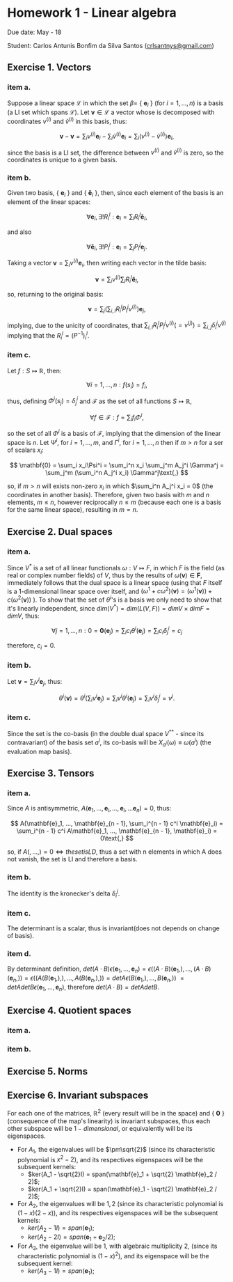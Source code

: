 # Homework 1 - Linear algebra

Due date: May - 18

Student: Carlos Antunis Bonfim da Silva Santos ([crlsantnys@gmail.com](mailto:crlsantnys@gmail.com))

## Exercise 1. Vectors

### item a.

Suppose a linear space $\mathcal{L}$ in which the set $\beta =$ { $\mathbf{e}_i$ } (for $i = 1, ..., n$) is a basis (a LI set which spans $\mathcal{L}$). Let $\mathbf{v} \in \mathcal{L}$ a vector whose is decomposed with coordinates $v^{(i)}$ and $\tilde{v}^{(i)}$ in this basis, thus:

$$
   \mathbf{v} - \mathbf{v} = \sum_i v^{(i)} \mathbf{e}_i - \sum_i \tilde{v}^{(i)} \mathbf{e}_i = \sum_i (v^{(i)} - \tilde{v}^{(i)}) \mathbf{e}_i \text{,}
$$

since the basis is a LI set, the difference between $v^{(i)}$ and $\tilde{v}^{(i)}$ is zero, so the coordinates is unique to a given basis.

### item b.

Given two basis, { $\mathbf{e}_i$ } and { $\mathbf{\tilde{e}}_i$ }, then, since each element of the basis is an element of the linear spaces:

$$
    \forall \mathbf{e}_i, \exists! R^l_i: \mathbf{e}_i = \sum_l R^l_i \mathbf{\tilde{e}}_l\text{,}
$$

and also

$$
    \forall \mathbf{\tilde{e}}_i, \exists! P^j_i: \mathbf{e}_i = \sum_j P^j_i \mathbf{e}_j\text{.}
$$

Taking a vector $\mathbf{v} = \sum_i v^{(i)} \mathbf{e}_i$, then writing each vector in the tilde basis:

$$
    \mathbf{v} = \sum_i v^{(i)} \sum_l R^l_i \mathbf{\tilde{e}}_l\text{,}
$$

so, returning to the original basis:

$$
    \mathbf{v} = \sum_j (\sum_{i,l} R^l_i P^j_l v^{(i)}) \mathbf{e}_j\text{,}
$$

implying, due to the unicity of coordinates, that $\sum_{i,l} R^l_i P^j_l v^{(i)} (= v^{(j)}) = \sum_{i,j} \delta_i^j v^{(j)}$ implying that the $R_i^l = (P^{-1})_i^l$.

### item c.

Let $f: S \mapsto \mathbb{R}$, then:

$$
    \forall i = 1,...,n: f(s_i) = f_i\text{,}
$$

thus, defining $\Phi^i(s_j) = \delta^i_j$ and $\mathcal{F}$ as the set of all functions $S\mapsto\mathbb{R}$,

$$
    \forall f \in \mathcal{F}: f = \sum_i f_i\Phi^i\text{,}
$$

so the set of all $\Phi^i$ is a basis of $\mathcal{F}$, implying that the dimension of the linear space is $n$. Let $\Psi^i$, for $i=1,...,m$, and $\Gamma^i$, for $i = 1, ..., n$ then if $m > n$ for a ser of scalars $x_i$:

$$
    \mathbf{0} = \sum_i x_i\Psi^i = \sum_i^n x_i \sum_j^m A_j^i \Gamma^j = \sum_j^m (\sum_i^n A_j^i x_i) \Gamma^j\text{,}
$$

so, if $m>n$ will exists non-zero $x_i$ in which $\sum_i^n A_j^i x_i = 0$ (the coordinates in another basis). Therefore, given two basis with $m$ and $n$ elements, $m \le n$, however reciprocally $n \le m$ (because each one is a basis for the same linear space), resulting in $m = n$.

## Exercise 2. Dual spaces

### item a.

Since $V^\ast$ is a set of all linear functionals $\omega: V \mapsto F$, in which $F$ is the field (as real or complex number fields) of $V$, thus by the results of $\omega(\mathbf{v}) \in \mathbf{F}$, immediately follows that the dual space is a linear space (using that $F$ itself is a 1-dimensional linear space over itself, and $(\omega^1 + c \omega^2)(\mathbf{v}) = (\omega^1(\mathbf{v})) + c (\omega^2(\mathbf{v}))$ ). To show that the set of $\theta^i$'s is a basis we only need to show that it's linearly independent, since $dim(V^\ast) = dim(L(V, F)) = dim V \times dim F = dim V$, thus:

$$
   \forall j = 1, ..., n: 0 = \mathbf{0}(\mathbf{e}_j) = \sum_i c_i \theta^i(\mathbf{e}_j) = \sum_i c_i \delta^i_j = c_j
$$

therefore, $c_i = 0$.

### item b.

Let $\mathbf{v} = \sum_i v^i\mathbf{e}_j$, thus:

$$
   \theta^i(\mathbf{v}) = \theta^i(\sum_i v^i\mathbf{e}_j) = \sum_i v^i\theta^i(\mathbf{e}_j) = \sum_i v^i\delta^i_j = v^j\text{.}
$$

### item c.

Since the set is the co-basis (in the double dual space $V^{\ast\ast}$ - since its contravariant) of the basis set $a^i$, its co-basis will be $X_{a^i}(\omega) \equiv \omega(a^i)$ (the evaluation map basis).

## Exercise 3. Tensors

### item a.

Since $A$ is antisymmetric, $A(\mathbf{e}_1, ..., \mathbf{e}_i, ..., \mathbf{e}_i, ... \mathbf{e}_n) = 0$, thus:

$$
    A(\mathbf{e}_1, ..., \mathbf{e}_{n - 1}, \sum_i^{n - 1} c^i \mathbf{e}_i) = \sum_i^{n - 1} c^i A\mathbf{e}_1, ..., \mathbf{e}_{n - 1}, \mathbf{e}_i) = 0\text{,}
$$

so, if $A(,...,) = 0 \Leftrightarrow the set is LD$, thus a set with n elements in which A does not vanish, the set is LI and therefore a basis.

### item b.

The identity is the kronecker's delta $\delta_i^j$.

### item c.

The determinant is a scalar, thus is invariant(does not depends on change of basis).

### item d.

By determinant definition, $det (A \cdot B) \epsilon(\mathbf{e}_1, ..., \mathbf{e}_n) = \epsilon((A\cdot B)(\mathbf{e}_1,), ..., (A\cdot B)(\mathbf{e}_n, )) = \epsilon((A(B(\mathbf{e}_1,),), ..., A(B(\mathbf{e}_n,),)) = det A \epsilon(B(\mathbf{e}_1,), ..., B(\mathbf{e}_n, ))$ $= det A det B \epsilon(\mathbf{e}_1, ..., \mathbf{e}_n)$, therefore $det(A\cdot B) = detA detB$.

## Exercise 4. Quotient spaces

### item a.

### item b.

## Exercise 5. Norms

## Exercise 6. Invariant subspaces

For each one of the matrices, $\mathbb{R}^2$ (every result will be in the space) and { $\mathbf{0}$ } (consequence of the map's linearity) is invariant subspaces, thus each other subspace will be $1-dimensional$, or equivalently will be its eigenspaces.

* For $A_1$, the eigenvalues will be $\pm\sqrt{2}$ (since its characteristic polynomial is $x^2 - 2$), and its respectives eigenspaces will be the subsequent kernels:
   * $ker(A_1 - \sqrt{2}I) = span(\mathbf{e}_1 + \sqrt{2} \mathbf{e}_2 / 2)$;
   * $ker(A_1 + \sqrt{2}I) = span(\mathbf{e}_1 - \sqrt{2} \mathbf{e}_2 / 2)$;
* For $A_2$, the eigenvalues will be $1, 2$ (since its characteristic polynomial is $(1 - x)(2 - x)$), and its respectives eigenspaces will be the subsequent kernels:
   * $ker(A_2 - 1I) = span(\mathbf{e}_1)$;
   * $ker(A_2 - 2I) = span(\mathbf{e}_1 + \mathbf{e}_2 / 2)$;
* For $A_3$, the eigenvalue will be $1$, with algebraic multiplicity 2, (since its characteristic polynomial is $(1 - x)^2$), and its eigenspace will be the subsequent kernel:
   * $ker(A_3 - 1I) = span(\mathbf{e}_1)$;
